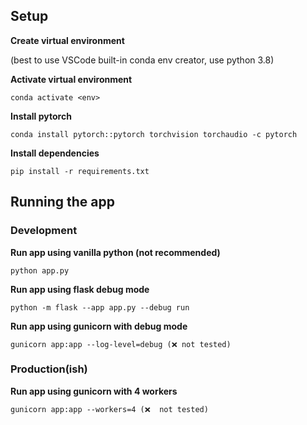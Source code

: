 ## Setup

**Create virtual environment**

(best to use VSCode built-in conda env creator, use python 3.8)

**Activate virtual environment**

``conda activate <env>``

**Install pytorch**

``conda install pytorch::pytorch torchvision torchaudio -c pytorch``

**Install dependencies**

``pip install -r requirements.txt``

## Running the app

### Development

**Run app using vanilla python (not recommended)**

``python app.py``

**Run app using flask debug mode**

``python -m flask --app app.py --debug run``

**Run app using gunicorn with debug mode**

``gunicorn app:app --log-level=debug (❌ not tested)``

### Production(ish)

**Run app using gunicorn with 4 workers**

``gunicorn app:app --workers=4 (❌  not tested)``
